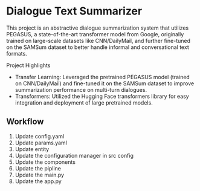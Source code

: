 # Dialogue Text Summarizer
This project is an abstractive dialogue summarization system that utilizes PEGASUS, a state-of-the-art transformer model from Google, originally trained on large-scale datasets like CNN/DailyMail, and further fine-tuned on the SAMSum dataset to better handle informal and conversational text formats.

Project Highlights
- Transfer Learning: Leveraged the pretrained PEGASUS model (trained on CNN/DailyMail) and fine-tuned it on the SAMSum dataset to improve summarization performance on multi-turn dialogues.
- Transformers: Utilized the Hugging Face transformers library for easy integration and deployment of large pretrained models.

## Workflow
1. Update config.yaml
2. Update params.yaml
3. Update entity
4. Update the configuration manager in src config
5. Update the components
6. Update the pipline
7. Update the main.py
8. Update the app.py

